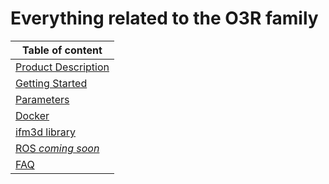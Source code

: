 # Everything related to the O3R family

| Table of content|
|-|
| [Product Description](ProductsDescription/README.md)|
| [Getting Started](GettingStarted/README.md)|
| [Parameters](Parameters/README.md)|
| [Docker](Docker/README.md)|
| [ifm3d library](https://ifm.github.io/ifm3d-docs/)|
| [ROS *coming soon*](INSERT-LINK)|
| [FAQ](FAQ/README.md)|
